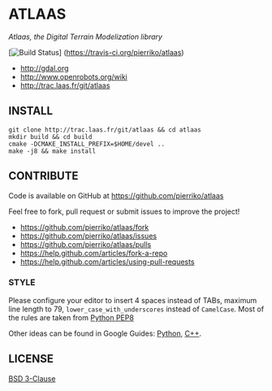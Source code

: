 ATLAAS
======

*Atlaas, the Digital Terrain Modelization library*

[![Build Status](https://travis-ci.org/pierriko/atlaas.png?branch=master)]
(https://travis-ci.org/pierriko/atlaas)

* http://gdal.org
* http://www.openrobots.org/wiki
* http://trac.laas.fr/git/atlaas


INSTALL
-------

    git clone http://trac.laas.fr/git/atlaas && cd atlaas
    mkdir build && cd build
    cmake -DCMAKE_INSTALL_PREFIX=$HOME/devel ..
    make -j8 && make install


CONTRIBUTE
----------

Code is available on GitHub at https://github.com/pierriko/atlaas

Feel free to fork, pull request or submit issues to improve the project!

* https://github.com/pierriko/atlaas/fork
* https://github.com/pierriko/atlaas/issues
* https://github.com/pierriko/atlaas/pulls
* https://help.github.com/articles/fork-a-repo
* https://help.github.com/articles/using-pull-requests

### STYLE

Please configure your editor to insert 4 spaces instead of TABs, maximum line
length to 79, `lower_case_with_underscores` instead of `CamelCase`. Most of the
rules are taken from [Python PEP8](http://www.python.org/dev/peps/pep-0008/)

Other ideas can be found in Google Guides:
[Python](http://google-styleguide.googlecode.com/svn/trunk/pyguide.html),
[C++](http://google-styleguide.googlecode.com/svn/trunk/cppguide.xml).


LICENSE
-------

[BSD 3-Clause](http://opensource.org/licenses/BSD-3-Clause)
